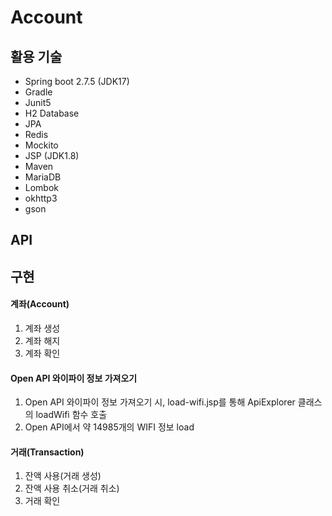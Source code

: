 # Account

## 활용 기술

- Spring boot 2.7.5 (JDK17)
- Gradle
- Junit5
- H2 Database
- JPA
- Redis
- Mockito
- JSP (JDK1.8)
- Maven
- MariaDB
- Lombok
- okhttp3
- gson



## API
## 구현

#### 계좌(Account)
1. 계좌 생성
2. 계좌 해지
3. 계좌 확인
#### Open API 와이파이 정보 가져오기
1. Open API 와이파이 정보 가져오기 시, load-wifi.jsp를 통해 ApiExplorer 클래스의 loadWifi 함수 호출
2. Open API에서 약 14985개의 WIFI 정보 load

#### 거래(Transaction)
1. 잔액 사용(거래 생성)
2. 잔액 사용 취소(거래 취소)
3. 거래 확인
